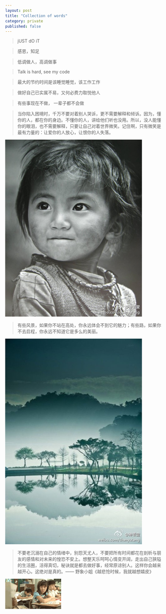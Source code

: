 ```yaml
---
layout: post
title: "Collection of words"
category: private
published: false
---
```


>jUST dO iT

> 感恩，知足

>低调做人，高调做事

>Talk is hard, see my code

>最大的节约时间是该睡觉睡觉，该工作工作

>做好自己已实属不易，又何必费力取悦他人

>有些事现在不做， 一辈子都不会做

>当你陷入困境时，千万不要对着别人哭诉，更不需要解释和倾诉。因为，懂你的人，都在你的身边。不懂你的人，讲给他们听也没用。所以，没人能懂你的眼泪，也不需要解释，只要让自己对着世界微笑。记住啊，只有微笑是最有力量的：让爱你的人放心，让恨你的人失落。

![Hope](/image/collection/hope.jpg)

>有些风景，如果你不站在高处，你永远体会不到它的魅力；有些路，如果你不去启程，你永远不知道它是多么的美丽。

![path](/image/collection/beau.jpg)

>不要老沉溺在自己的情绪中，别怨天尤人，不要把所有时间都花在剖析与朋友的感情和对未来的惶恐不安上。想整天乐呵呵心情变开阔，走出自己狭隘的生活圈，活得真切，秘诀就是都去做好事，经常原谅别人。这样你会越来越开心。这绝对是真的。—— 野象小姐《越悲怆时候，我就越想嬉皮》

![hp](/image/collection/hp.gif)
